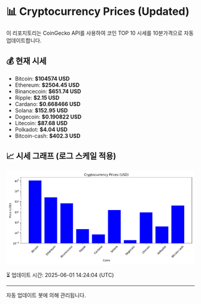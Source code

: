 
# 📊 Cryptocurrency Prices (Updated)

이 리포지토리는 CoinGecko API를 사용하여 코인 TOP 10 시세를 10분가격으로 자동 업데이트합니다.

## 💰 현재 시세
- Bitcoin: **$104574 USD**
- Ethereum: **$2504.45 USD**
- Binancecoin: **$651.74 USD**
- Ripple: **$2.15 USD**
- Cardano: **$0.668466 USD**
- Solana: **$152.95 USD**
- Dogecoin: **$0.190822 USD**
- Litecoin: **$87.68 USD**
- Polkadot: **$4.04 USD**
- Bitcoin-cash: **$402.3 USD**

## 📈 시세 그래프 (로그 스케일 적용)
![Crypto Prices](crypto_prices.png)

⏳ 업데이트 시간: 2025-06-01 14:24:04 (UTC)

---
자동 업데이트 봇에 의해 관리됩니다.
